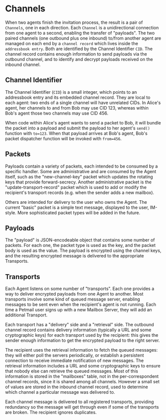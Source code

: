 # Channels

When two agents finish the invitation process, the result is a pair of
`Channels`, one in each direction. Each `Channel` is a unidirectional
connection from one agent to a second, enabling the transfer of "payloads".
The two paired channels (one outbound plus one inbound) to/from another agent
are managed on each end by a `channel record` which lives inside the
`addressbook entry`. Both are identified by the Channel Identifier `CID`. The
channel record contains enough information to send payloads via the outbound
channel, and to identify and decrypt payloads received on the inbound
channel.

## Channel Identifier

The Channel Identifier (`CID`) is a small integer, which points to an
addressbook entry and its embedded channel record. They are local to each
agent: two ends of a single channel will have unrelated CIDs. In Alice's
agent, her channels to and from Bob may use CID 123, whereas within Bob's
agent those two channels may use CID 456.

When code within Alice's agent wants to send a packet to Bob, it will bundle
the packet into a payload and submit the payload to her agent's `send()`
function with `to=123`. When that payload arrives at Bob's agent, Bob's
packet dispatcher function will be invoked with `from=456`.

## Packets

Payloads contain a variety of packets, each intended to be consumed by a
specific handler. Some are administrative and are consumed by the Agent
itself, such as the "new-channel-key" packet which updates the rotating keys
that provide forward-secrecy. Another administrative packet is the
"update-transport-record" packet which is used to add or modify the
recipient's transport records (e.g. when the sender adds a new mailbox).

Others are intended for delivery to the user who owns the Agent. The current
"basic" packet is a simple text message, displayed to the user, IM-style.
More sophisticated packet types will be added in the future.

## Payloads

The "payload" is JSON-encodeable object that contains some number of packets.
For each one, the packet type is used as the key, and the packet body is used
as the value. The payload is encrypted using the channel keys, and the
resulting encrypted message is delivered to the appropriate Transports.

## Transports

Each Agent listens on some number of "transports". Each one provides a way to
deliver encrypted payloads from one Agent to another. Most transports involve
some kind of queued message server, enabling messages to be sent even when
the recipient's agent is not running. Each time a Petmail user signs up with
a new Mailbox Server, they will add an additional Transport.

Each transport has a "delivery" side and a "retrieval" side. The outbound
channel record contains delivery information (typically a URL and some
cryptographic keys) for each transport used by the recipient: this gives the
sender enough information to get the encrypted payload to the right server.

The recipient uses the retrieval information to fetch the queued messages:
they will either poll the servers periodically, or establish a persistent
connection to receive immediate notification of new messages. The retrieval
information includes a URL and some cryptographic keys to ensure that nobody
else can retrieve the queued messages. Most of this information is stored in
the "mailboxes" table, not in the per-correspondent channel records, since it
is shared among all channels. However a small set of values are stored in the
inbound channel record, used to determine which channel a particular message
was delivered to.

Each channel message is delivered to all registered transports, providing
redundancy so the message will get through even if some of the transports are
broken. The recipient ignores duplicates.

